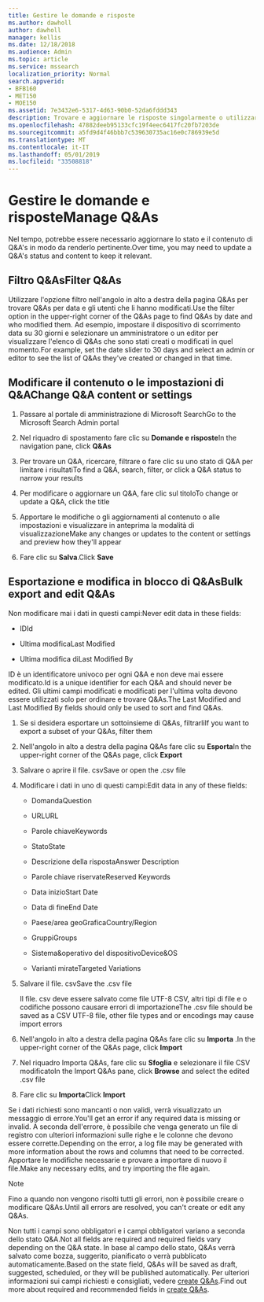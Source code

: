 ```yaml
---
title: Gestire le domande e risposte
ms.author: dawholl
author: dawholl
manager: kellis
ms.date: 12/18/2018
ms.audience: Admin
ms.topic: article
ms.service: mssearch
localization_priority: Normal
search.appverid:
- BFB160
- MET150
- MOE150
ms.assetid: 7e3432e6-5317-4d63-90b0-52da6fddd343
description: Trovare e aggiornare le risposte singolarmente o utilizzare gli strumenti di ricerca di Microsoft disponibili per modificarli contemporaneamente
ms.openlocfilehash: 47882deeb95133cfc19f4eec6417fc20fb7203de
ms.sourcegitcommit: a5fd9d4f46bbb7c539630735ac16e0c786939e5d
ms.translationtype: MT
ms.contentlocale: it-IT
ms.lasthandoff: 05/01/2019
ms.locfileid: "33508818"
---
```

# <a name="manage-qas"></a><span data-ttu-id="e9573-103">Gestire le domande e risposte</span><span class="sxs-lookup"><span data-stu-id="e9573-103">Manage Q&As</span></span>

<span data-ttu-id="e9573-104">Nel tempo, potrebbe essere necessario aggiornare lo stato e il contenuto di Q&A's in modo da renderlo pertinente.</span><span class="sxs-lookup"><span data-stu-id="e9573-104">Over time, you may need to update a Q&A's status and content to keep it relevant.</span></span>
  
## <a name="filter-qas"></a><span data-ttu-id="e9573-105">Filtro Q&As</span><span class="sxs-lookup"><span data-stu-id="e9573-105">Filter Q&As</span></span>

<span data-ttu-id="e9573-106">Utilizzare l'opzione filtro nell'angolo in alto a destra della pagina Q&As per trovare Q&As per data e gli utenti che li hanno modificati.</span><span class="sxs-lookup"><span data-stu-id="e9573-106">Use the filter option in the upper-right corner of the Q&As page to find Q&As by date and who modified them.</span></span> <span data-ttu-id="e9573-107">Ad esempio, impostare il dispositivo di scorrimento data su 30 giorni e selezionare un amministratore o un editor per visualizzare l'elenco di Q&As che sono stati creati o modificati in quel momento.</span><span class="sxs-lookup"><span data-stu-id="e9573-107">For example, set the date slider to 30 days and select an admin or editor to see the list of Q&As they've created or changed in that time.</span></span>
  
## <a name="change-qa-content-or-settings"></a><span data-ttu-id="e9573-108">Modificare il contenuto o le impostazioni di Q&A</span><span class="sxs-lookup"><span data-stu-id="e9573-108">Change Q&A content or settings</span></span>

1. <span data-ttu-id="e9573-109">Passare al portale di amministrazione di Microsoft Search</span><span class="sxs-lookup"><span data-stu-id="e9573-109">Go to the Microsoft Search Admin portal</span></span>
    
2. <span data-ttu-id="e9573-110">Nel riquadro di spostamento fare clic su **Domande e risposte**</span><span class="sxs-lookup"><span data-stu-id="e9573-110">In the navigation pane, click **Q&As**</span></span>
    
3. <span data-ttu-id="e9573-111">Per trovare un Q&A, ricercare, filtrare o fare clic su uno stato di Q&A per limitare i risultati</span><span class="sxs-lookup"><span data-stu-id="e9573-111">To find a Q&A, search, filter, or click a Q&A status to narrow your results</span></span>
    
4. <span data-ttu-id="e9573-112">Per modificare o aggiornare un Q&A, fare clic sul titolo</span><span class="sxs-lookup"><span data-stu-id="e9573-112">To change or update a Q&A, click the title</span></span>
    
5. <span data-ttu-id="e9573-113">Apportare le modifiche o gli aggiornamenti al contenuto o alle impostazioni e visualizzare in anteprima la modalità di visualizzazione</span><span class="sxs-lookup"><span data-stu-id="e9573-113">Make any changes or updates to the content or settings and preview how they'll appear</span></span>
    
6. <span data-ttu-id="e9573-114">Fare clic su **Salva**.</span><span class="sxs-lookup"><span data-stu-id="e9573-114">Click **Save**</span></span>
    
## <a name="bulk-export-and-edit-qas"></a><span data-ttu-id="e9573-115">Esportazione e modifica in blocco di Q&As</span><span class="sxs-lookup"><span data-stu-id="e9573-115">Bulk export and edit Q&As</span></span>

<span data-ttu-id="e9573-116">Non modificare mai i dati in questi campi:</span><span class="sxs-lookup"><span data-stu-id="e9573-116">Never edit data in these fields:</span></span>
  
- <span data-ttu-id="e9573-117">ID</span><span class="sxs-lookup"><span data-stu-id="e9573-117">Id</span></span>
    
- <span data-ttu-id="e9573-118">Ultima modifica</span><span class="sxs-lookup"><span data-stu-id="e9573-118">Last Modified</span></span>
    
- <span data-ttu-id="e9573-119">Ultima modifica di</span><span class="sxs-lookup"><span data-stu-id="e9573-119">Last Modified By</span></span>
    
<span data-ttu-id="e9573-120">ID è un identificatore univoco per ogni Q&A e non deve mai essere modificato.</span><span class="sxs-lookup"><span data-stu-id="e9573-120">Id is a unique identifier for each Q&A and should never be edited.</span></span> <span data-ttu-id="e9573-121">Gli ultimi campi modificati e modificati per l'ultima volta devono essere utilizzati solo per ordinare e trovare Q&As.</span><span class="sxs-lookup"><span data-stu-id="e9573-121">The Last Modified and Last Modified By fields should only be used to sort and find Q&As.</span></span>
  
1. <span data-ttu-id="e9573-122">Se si desidera esportare un sottoinsieme di Q&As, filtrarli</span><span class="sxs-lookup"><span data-stu-id="e9573-122">If you want to export a subset of your Q&As, filter them</span></span>
    
2. <span data-ttu-id="e9573-123">Nell'angolo in alto a destra della pagina Q&As fare clic su **Esporta**</span><span class="sxs-lookup"><span data-stu-id="e9573-123">In the upper-right corner of the Q&As page, click **Export**</span></span>
    
3. <span data-ttu-id="e9573-124">Salvare o aprire il file. csv</span><span class="sxs-lookup"><span data-stu-id="e9573-124">Save or open the .csv file</span></span>
    
4. <span data-ttu-id="e9573-125">Modificare i dati in uno di questi campi:</span><span class="sxs-lookup"><span data-stu-id="e9573-125">Edit data in any of these fields:</span></span>
    
   - <span data-ttu-id="e9573-126">Domanda</span><span class="sxs-lookup"><span data-stu-id="e9573-126">Question</span></span>
    
   - <span data-ttu-id="e9573-127">URL</span><span class="sxs-lookup"><span data-stu-id="e9573-127">URL</span></span>
      
   - <span data-ttu-id="e9573-128">Parole chiave</span><span class="sxs-lookup"><span data-stu-id="e9573-128">Keywords</span></span>
    
   - <span data-ttu-id="e9573-129">Stato</span><span class="sxs-lookup"><span data-stu-id="e9573-129">State</span></span>
    
   - <span data-ttu-id="e9573-130">Descrizione della risposta</span><span class="sxs-lookup"><span data-stu-id="e9573-130">Answer Description</span></span>
    
   - <span data-ttu-id="e9573-131">Parole chiave riservate</span><span class="sxs-lookup"><span data-stu-id="e9573-131">Reserved Keywords</span></span>
    
   - <span data-ttu-id="e9573-132">Data inizio</span><span class="sxs-lookup"><span data-stu-id="e9573-132">Start Date</span></span>
    
   - <span data-ttu-id="e9573-133">Data di fine</span><span class="sxs-lookup"><span data-stu-id="e9573-133">End Date</span></span>
    
   - <span data-ttu-id="e9573-134">Paese/area geoGrafica</span><span class="sxs-lookup"><span data-stu-id="e9573-134">Country/Region</span></span>
    
   - <span data-ttu-id="e9573-135">Gruppi</span><span class="sxs-lookup"><span data-stu-id="e9573-135">Groups</span></span>
    
   - <span data-ttu-id="e9573-136">Sistema&amp;operativo del dispositivo</span><span class="sxs-lookup"><span data-stu-id="e9573-136">Device&amp;OS</span></span>
    
   - <span data-ttu-id="e9573-137">Varianti mirate</span><span class="sxs-lookup"><span data-stu-id="e9573-137">Targeted Variations</span></span>
    
5. <span data-ttu-id="e9573-138">Salvare il file. csv</span><span class="sxs-lookup"><span data-stu-id="e9573-138">Save the .csv file</span></span>

    <span data-ttu-id="e9573-139">Il file. csv deve essere salvato come file UTF-8 CSV, altri tipi di file e o codifiche possono causare errori di importazione</span><span class="sxs-lookup"><span data-stu-id="e9573-139">The .csv file should be saved as a CSV UTF-8 file, other file types and or encodings may cause import errors</span></span>
    
6. <span data-ttu-id="e9573-140">Nell'angolo in alto a destra della pagina Q&As fare clic su **Importa** .</span><span class="sxs-lookup"><span data-stu-id="e9573-140">In the upper-right corner of the Q&As page, click **Import**</span></span>
    
7. <span data-ttu-id="e9573-141">Nel riquadro Importa Q&As, fare clic su **Sfoglia** e selezionare il file CSV modificato</span><span class="sxs-lookup"><span data-stu-id="e9573-141">In the Import Q&As pane, click **Browse** and select the edited .csv file</span></span> 
    
8. <span data-ttu-id="e9573-142">Fare clic su **Importa**</span><span class="sxs-lookup"><span data-stu-id="e9573-142">Click **Import**</span></span>
    
<span data-ttu-id="e9573-143">Se i dati richiesti sono mancanti o non validi, verrà visualizzato un messaggio di errore.</span><span class="sxs-lookup"><span data-stu-id="e9573-143">You'll get an error if any required data is missing or invalid.</span></span> <span data-ttu-id="e9573-144">A seconda dell'errore, è possibile che venga generato un file di registro con ulteriori informazioni sulle righe e le colonne che devono essere corrette.</span><span class="sxs-lookup"><span data-stu-id="e9573-144">Depending on the error, a log file may be generated with more information about the rows and columns that need to be corrected.</span></span> <span data-ttu-id="e9573-145">Apportare le modifiche necessarie e provare a importare di nuovo il file.</span><span class="sxs-lookup"><span data-stu-id="e9573-145">Make any necessary edits, and try importing the file again.</span></span>
  
> [!NOTE]
> <span data-ttu-id="e9573-146">Fino a quando non vengono risolti tutti gli errori, non è possibile creare o modificare Q&As.</span><span class="sxs-lookup"><span data-stu-id="e9573-146">Until all errors are resolved, you can't create or edit any Q&As.</span></span> 
  
<span data-ttu-id="e9573-147">Non tutti i campi sono obbligatori e i campi obbligatori variano a seconda dello stato Q&A.</span><span class="sxs-lookup"><span data-stu-id="e9573-147">Not all fields are required and required fields vary depending on the Q&A state.</span></span> <span data-ttu-id="e9573-148">In base al campo dello stato, Q&As verrà salvato come bozza, suggerito, pianificato o verrà pubblicato automaticamente.</span><span class="sxs-lookup"><span data-stu-id="e9573-148">Based on the state field, Q&As will be saved as draft, suggested, scheduled, or they will be published automatically.</span></span> <span data-ttu-id="e9573-149">Per ulteriori informazioni sui campi richiesti e consigliati, vedere [create Q&As](create-qas.md).</span><span class="sxs-lookup"><span data-stu-id="e9573-149">Find out more about required and recommended fields in [create Q&As](create-qas.md).</span></span>

  

